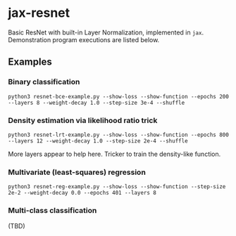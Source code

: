 # jax-resnet

Basic ResNet with built-in Layer Normalization, implemented in `jax`. Demonstration program executions are listed below.

## Examples

### Binary classification

```
python3 resnet-bce-example.py --show-loss --show-function --epochs 200 --layers 8 --weight-decay 1.0 --step-size 3e-4 --shuffle
```

### Density estimation via likelihood ratio trick

```
python3 resnet-lrt-example.py --show-loss --show-function --epochs 800 --layers 12 --weight-decay 1.0 --step-size 2e-4 --shuffle
```

More layers appear to help here. Tricker to train the density-like function.

### Multivariate (least-squares) regression

```
python3 resnet-reg-example.py --show-loss --show-function --step-size 2e-2 --weight-decay 0.0 --epochs 401 --layers 8
```

### Multi-class classification 

(TBD)
